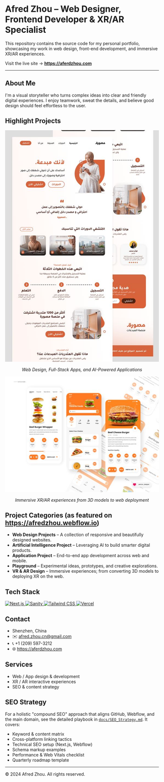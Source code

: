 # Afred Zhou – Web Designer, Frontend Developer & XR/AR Specialist

This repository contains the source code for my personal portfolio, showcasing my work in web design, front-end development, and immersive XR/AR experiences.

Visit the live site → **https://aferdzhou.com**

---

## About Me

I'm a visual storyteller who turns complex ideas into clear and friendly digital experiences. I enjoy teamwork, sweat the details, and believe good design should feel effortless to the user.

## Highlight Projects

[![Project Lirante](https://raw.githubusercontent.com/afredzhou/afredzhou/master/public/figma-images/project-lirante-bg.png)](https://aferdzhou.com)
*<p align="center">Web Design, Full-Stack Apps, and AI-Powered Applications</p>*

[![XR/AR Project](https://raw.githubusercontent.com/afredzhou/afredzhou/master/public/figma-images/service-web-design-bg.png)](https://aferdzhou.com)
*<p align="center">Immersive XR/AR experiences from 3D models to web deployment</p>*

## Project Categories (as featured on https://afredzhou.webflow.io)

- **Web Design Projects** – A collection of responsive and beautifully designed websites.
- **Artificial Intelligence Project** – Leveraging AI to build smarter digital products.
- **Application Project** – End-to-end app development across web and mobile.
- **Playground** – Experimental ideas, prototypes, and creative explorations.
- **VR & AR Design** – Immersive experiences; from converting 3D models to deploying XR on the web.

## Tech Stack

<p align="left">
  <a href="https://nextjs.org/" target="_blank">
    <img src="https://img.shields.io/badge/Next.js-000000?style=for-the-badge&logo=next.js&logoColor=white" alt="Next.js"/>
  </a>
  <a href="https://www.sanity.io/" target="_blank">
    <img src="https://img.shields.io/badge/Sanity-F03E2F?style=for-the-badge&logo=sanity&logoColor=white" alt="Sanity"/>
  </a>
  <a href="https://tailwindcss.com/" target="_blank">
    <img src="https://img.shields.io/badge/Tailwind_CSS-38B2AC?style=for-the-badge&logo=tailwind-css&logoColor=white" alt="Tailwind CSS"/>
  </a>
  <a href="https://vercel.com/" target="_blank">
    <img src="https://img.shields.io/badge/Vercel-000000?style=for-the-badge&logo=vercel&logoColor=white" alt="Vercel"/>
  </a>
</p>

## Contact

- Shenzhen, China
- ✉️ afred.zhou.cn@gmail.com
- 📞 +1 (209) 597-3212
- 🌐 https://aferdzhou.com

## Services

- Web / App design & development
- XR / AR interactive experiences
- SEO & content strategy

## SEO Strategy

For a holistic "compound SEO" approach that aligns GitHub, Webflow, and the main domain, see the detailed playbook in [`docs/SEO_Strategy.md`](docs/SEO_Strategy.md). It covers:

- Keyword & content matrix
- Cross-platform linking tactics
- Technical SEO setup (Next.js, Webflow)
- Schema markup examples
- Performance & Web Vitals checklist
- Quarterly roadmap template

---

© 2024 Afred Zhou. All rights reserved.
